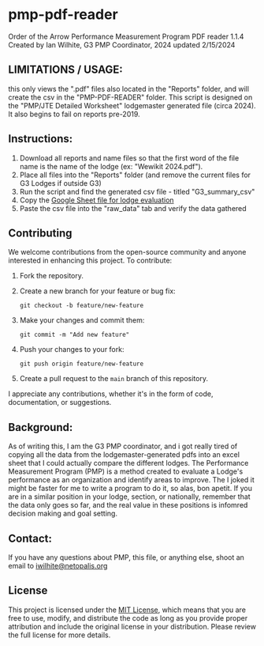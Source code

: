 # pmp-pdf-reader

Order of the Arrow Performance Measurement Program PDF reader 1.1.4
Created by Ian Wilhite, G3 PMP Coordinator, 2024
updated 2/15/2024



## LIMITATIONS / USAGE:
this only views the ".pdf" files also located in the "Reports" folder, and will create the csv in the "PMP-PDF-READER" folder. This script is designed on the "PMP/JTE Detailed Worksheet" lodgemaster generated file (circa 2024). It also begins to fail on reports pre-2019.

## Instructions:
1) Download all reports and name files so that the first word of the file name is the name of the lodge (ex: "Wewikit 2024.pdf").
2) Place all files into the "Reports" folder (and remove the current files for G3 Lodges if outside G3)
3) Run the script and find the generated csv file - titled "G3_summary_csv"
4) Copy the [Google Sheet file for lodge evaluation](https://docs.google.com/spreadsheets/d/1GkLFVnEPlIh2TqspDwS_hxvZjBEF9_Uc/edit#gid=2100894460)
5) Paste the csv file into the "raw_data" tab and verify the data gathered 


## Contributing

We welcome contributions from the open-source community and anyone interested in enhancing this project. To contribute:

1. Fork the repository.

2. Create a new branch for your feature or bug fix:

   ```
   git checkout -b feature/new-feature
   ```

3. Make your changes and commit them:

   ```
   git commit -m "Add new feature"
   ```

4. Push your changes to your fork:

   ```
   git push origin feature/new-feature
   ```

5. Create a pull request to the `main` branch of this repository.

I appreciate any contributions, whether it's in the form of code, documentation, or suggestions.

## Background:
As of writing this, I am the G3 PMP coordinator, and i got really tired of copying all the data from the lodgemaster-generated pdfs into an excel sheet that I could actually compare the different lodges. The Performance Measurement Program (PMP) is a method created to evaluate a Lodge's performance as an organization and identify areas to improve. The 
I joked it might be faster for me to write a program to do it, so alas, bon apetit. If you are in a similar position in your lodge, section, or nationally, remember that the data only goes so far, and the real value in these positions is infomred decision making and goal setting. 

## Contact:
If you have any questions about PMP, this file, or anything else, shoot an email to iwilhite@netopalis.org

## License

This project is licensed under the [MIT License](LICENSE), which means that you are free to use, modify, and distribute the code as long as you provide proper attribution and include the original license in your distribution. Please review the full license for more details.

